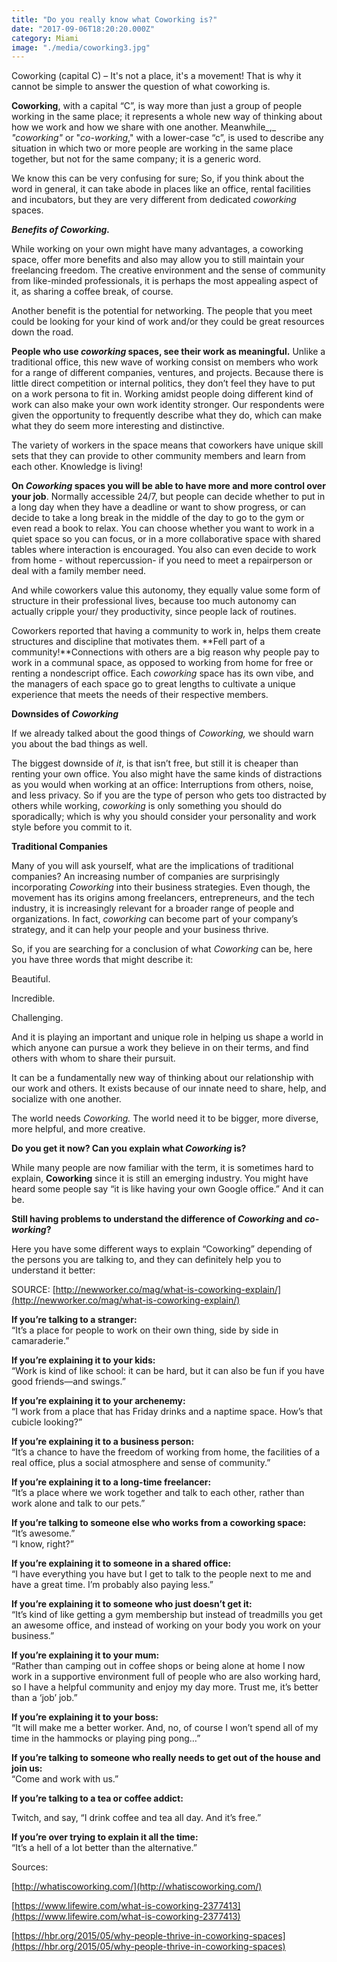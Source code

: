 ```yaml
---
title: "Do you really know what Coworking is?"
date: "2017-09-06T18:20:20.000Z"
category: Miami
image: "./media/coworking3.jpg"
---
```


Coworking (capital C) – It's not a place, it's a movement! That is why it cannot be simple to answer the question of what coworking is. 

**Coworking**, with a capital “C”, is way more than just a group of people working in the same place; it represents a whole new way of thinking about how we work and how we share with one another. Meanwhile_,_ _"coworking"_ or "_co-working_," with a lower-case “c”, is used to describe any situation in which two or more people are working in the same place together, but not for the same company; it is a generic word. 

We know this can be very confusing for sure; So, if you think about the word in general, it can take abode in places like an office, rental facilities and incubators, but they are very different from dedicated _coworking_ spaces. 

**_Benefits of Coworking._** 

While working on your own might have many advantages, a coworking space, offer more benefits and also may allow you to still maintain your freelancing freedom. The creative environment and the sense of community from like-minded professionals, it is perhaps the most appealing aspect of it, as sharing a coffee break, of course. 

Another benefit is the potential for networking. The people that you meet could be looking for your kind of work and/or they could be great resources down the road. 

**People who use _coworking_ spaces, see their work as meaningful.** Unlike a traditional office, this new wave of working consist on members who work for a range of different companies, ventures, and projects. Because there is little direct competition or internal politics, they don’t feel they have to put on a work persona to fit in. Working amidst people doing different kind of work can also make your own work identity stronger. Our respondents were given the opportunity to frequently describe what they do, which can make what they do seem more interesting and distinctive. 

The variety of workers in the space means that coworkers have unique skill sets that they can provide to other community members and learn from each other. Knowledge is living! 

**On _Coworking_ spaces you will be able to have more and more control over your job**. Normally accessible 24/7, but people can decide whether to put in a long day when they have a deadline or want to show progress, or can decide to take a long break in the middle of the day to go to the gym or even read a book to relax. You can choose whether you want to work in a quiet space so you can focus, or in a more collaborative space with shared tables where interaction is encouraged. You also can even decide to work from home - without repercussion- if you need to meet a repairperson or deal with a family member need. 

And while coworkers value this autonomy, they equally value some form of structure in their professional lives, because too much autonomy can actually cripple your/ they productivity, since people lack of routines. 

Coworkers reported that having a community to work in, helps them create structures and discipline that motivates them. **Fell part of a community!**Connections with others are a big reason why people pay to work in a communal space, as opposed to working from home for free or renting a nondescript office. Each _coworking_ space has its own vibe, and the managers of each space go to great lengths to cultivate a unique experience that meets the needs of their respective members. 

**Downsides of _Coworking_** 

If we already talked about the good things of _Coworking,_ we should warn you about the bad things as well. 

The biggest downside of _it_, is that isn’t free, but still it is cheaper than renting your own office. You also might have the same kinds of distractions as you would when working at an office: Interruptions from others, noise, and less privacy. So if you are the type of person who gets too distracted by others while working, _coworking_ is only something you should do sporadically; which is why you should consider your personality and work style before you commit to it.

**Traditional Companies** 

Many of you will ask yourself, what are the implications of traditional companies? An increasing number of companies are surprisingly incorporating _Coworking_ into their business strategies. Even though, the movement has its origins among freelancers, entrepreneurs, and the tech industry, it is increasingly relevant for a broader range of people and organizations. In fact, _coworking_ can become part of your company’s strategy, and it can help your people and your business thrive. 

So, if you are searching for a conclusion of what _Coworking_ can be, here you have three words that might describe it: 

Beautiful. 

Incredible. 

Challenging. 

And it is playing an important and unique role in helping us shape a world in which anyone can pursue a work they believe in on their terms, and find others with whom to share their pursuit. 

It can be a fundamentally new way of thinking about our relationship with our work and others. It exists because of our innate need to share, help, and socialize with one another. 

The world needs _Coworking._ The world need it to be bigger, more diverse, more helpful, and more creative.  

**Do you get it now? Can you explain what _Coworking_ is?** 

While many people are now familiar with the term, it is sometimes hard to explain, **Coworking** since it is still an emerging industry. You might have heard some people say “it is like having your own Google office.” And it can be. 

**Still having problems to understand the difference of _Coworking_ and _co-working_?** 

Here you have some different ways to explain “Coworking” depending of the persons you are talking to, and they can definitely help you to understand it better: 

SOURCE: [http://newworker.co/mag/what-is-coworking-explain/](http://newworker.co/mag/what-is-coworking-explain/) 

**If you’re talking to a stranger:**  
“It’s a place for people to work on their own thing, side by side in camaraderie.”  

**If you’re explaining it to your kids:**  
“Work is kind of like school: it can be hard, but it can also be fun if you have good friends—and swings.”  

**If you’re explaining it to your archenemy:**  
“I work from a place that has Friday drinks and a naptime space. How’s that cubicle looking?”  

**If you’re explaining it to a business person:**  
“It’s a chance to have the freedom of working from home, the facilities of a real office, plus a social atmosphere and sense of community.”  

**If you’re explaining it to a long-time freelancer:**  
“It’s a place where we work together and talk to each other, rather than work alone and talk to our pets.”  

**If you’re talking to someone else who works from a coworking space:**  
“It’s awesome.”  
“I know, right?”  

**If you’re explaining it to someone in a shared office:**  
“I have everything you have but I get to talk to the people next to me and have a great time. I’m probably also paying less.”  
  
**If you’re explaining it to someone who just doesn’t get it:**  
“It’s kind of like getting a gym membership but instead of treadmills you get an awesome office, and instead of working on your body you work on your business.”  

**If you’re explaining it to your mum:**  
“Rather than camping out in coffee shops or being alone at home I now work in a supportive environment full of people who are also working hard, so I have a helpful community and enjoy my day more. Trust me, it’s better than a ‘job’ job.”  

**If you’re explaining it to your boss:**  
“It will make me a better worker. And, no, of course I won’t spend all of my time in the hammocks or playing ping pong…”  

**If you’re talking to someone who really needs to get out of the house and join us:**  
“Come and work with us.”  

**If you’re talking to a tea or coffee addict:**  

Twitch, and say, “I drink coffee and tea all day. And it’s free.”  

**If you’re over trying to explain it all the time:**  
“It’s a hell of a lot better than the alternative.”  

<title-5>Sources:</title-5>

[http://whatiscoworking.com/](http://whatiscoworking.com/)  

[https://www.lifewire.com/what-is-coworking-2377413](https://www.lifewire.com/what-is-coworking-2377413)
  
[https://hbr.org/2015/05/why-people-thrive-in-coworking-spaces](https://hbr.org/2015/05/why-people-thrive-in-coworking-spaces)
